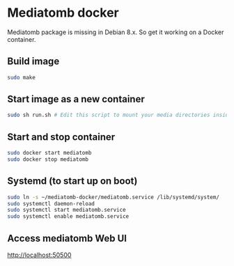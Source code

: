 # Mediatomb docker

Mediatomb package is missing in Debian 8.x. So get it working on a Docker container.

## Build image
```bash
sudo make
```

## Start image as a new container
```bash
sudo sh run.sh # Edit this script to mount your media directories inside container.
```

## Start and stop container
```bash
sudo docker start mediatomb
sudo docker stop mediatomb
```

## Systemd (to start up on boot)
```bash
sudo ln -s ~/mediatomb-docker/mediatomb.service /lib/systemd/system/
sudo systemctl daemon-reload
sudo systemctl start mediatomb.service
sudo systemctl enable mediatomb.service
```

## Access mediatomb Web UI
[http://localhost:50500](http://localhost:50500)
